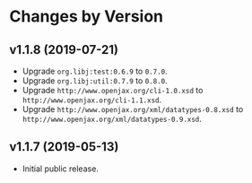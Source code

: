 # Changes by Version

## v1.1.8 (2019-07-21)
* Upgrade `org.libj:test:0.6.9` to `0.7.0`.
* Upgrade `org.libj:util:0.7.9` to `0.8.0`.
* Upgrade `http://www.openjax.org/cli-1.0.xsd` to `http://www.openjax.org/cli-1.1.xsd`.
* Upgrade `http://www.openjax.org/xml/datatypes-0.8.xsd` to `http://www.openjax.org/xml/datatypes-0.9.xsd`.

## v1.1.7 (2019-05-13)
* Initial public release.